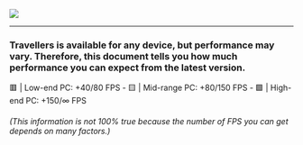 ![](https://raw.githubusercontent.com/TravellersModpack/Travellers/main/Performance_Banner.png)

------------
### Travellers is available for any device, but performance may vary. Therefore, this document tells you how much performance you can expect from the latest version.

🟥 | Low-end PC: +40/80 FPS - 🟨 | Mid-range PC: +80/150 FPS - 🟩 | High-end PC: +150/∞ FPS
###### (This information is not 100% true because the number of FPS you can get depends on many factors.)
